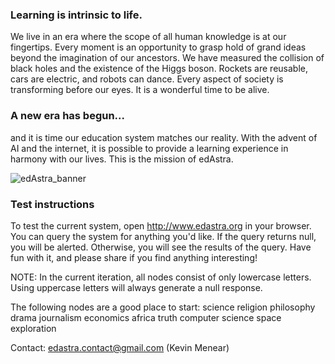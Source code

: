 ### Learning is intrinsic to life.

We live in an era where the scope of all human knowledge is at our fingertips. Every moment is an opportunity to grasp hold of grand ideas beyond the imagination of our ancestors. We have measured the collision of black holes and the existence of the Higgs boson. Rockets are reusable, cars are electric, and robots can dance. Every aspect of society is transforming before our eyes. It is a wonderful time to be alive.

### A new era has begun...

and it is time our education system matches our reality. With the advent of AI and the internet, it is possible to provide a learning experience in harmony with our lives. This is the mission of edAstra.

![edAstra_banner](https://user-images.githubusercontent.com/75050925/157982752-8aa8ad2e-16b6-4fde-b992-e41d1b4c7ae2.png)

### Test instructions

To test the current system, open http://www.edastra.org in your browser.
You can query the system for anything you'd like.
If the query returns null, you will be alerted.
Otherwise, you will see the results of the query.
Have fun with it, and please share if you find anything interesting!

NOTE: In the current iteration, all nodes consist of only lowercase letters. Using uppercase letters will always generate a null response.

The following nodes are a good place to start:
science
religion
philosophy
drama
journalism
economics
africa
truth
computer science
space exploration

Contact: edastra.contact@gmail.com (Kevin Menear)

